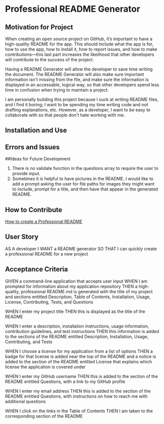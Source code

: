 # Professional README Generator

## Motivation for Project

When creating an open source project on GitHub, it’s important to have a high-quality README for the app. This should include what the app is for, how to use the app, how to install it, how to report issues, and how to make contributions—this last part increases the likelihood that other developers will contribute to the success of the project.

Having a README Generator will allow the developer to save time writing the document. The README Generator will also make sure important information isn't missing from the file, and make sure the information is displayed in an accessable, logical way, so that other developers spend less time in confusion when trying to maintain a project.

I am personally building this project because I suck at writing README files, and I find it boring; I want to be spending my time writing code and not drafting explanations, etc. However, as a developer, I want to be easy to collaborate with so that people don't hate working with me.

## Installation and Use

## Errors and Issues

##Ideas for Future Development

1. There is no validate function in the questions array to require the user to provide input.
2. Sometimes it is helpful to have pictures in the README. I would like to add a prompt asking the user for file paths for images they might want to include, prompt for a title, and then have that appear in the generated README.

## How to Contribute

[How to create a Professional README](https://coding-boot-camp.github.io/full-stack/github/professional-readme-guide)

## User Story

AS A developer
I WANT a README generator
SO THAT I can quickly create a professional README for a new project

## Acceptance Criteria

GIVEN a command-line application that accepts user input
WHEN I am prompted for information about my application repository
THEN a high-quality, professional README.md is generated with the title of my project and sections entitled Description, Table of Contents, Installation, Usage, License, Contributing, Tests, and Questions

WHEN I enter my project title
THEN this is displayed as the title of the README

WHEN I enter a description, installation instructions, usage information, contribution guidelines, and test instructions
THEN this information is added to the sections of the README entitled Description, Installation, Usage, Contributing, and Tests

WHEN I choose a license for my application from a list of options
THEN a badge for that license is added near the top of the README and a notice is added to the section of the README entitled License that explains which license the application is covered under

WHEN I enter my GitHub username
THEN this is added to the section of the README entitled Questions, with a link to my GitHub profile

WHEN I enter my email address
THEN this is added to the section of the README entitled Questions, with instructions on how to reach me with additional questions

WHEN I click on the links in the Table of Contents
THEN I am taken to the corresponding section of the README
